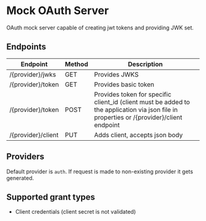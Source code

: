 # Mock OAuth Server

OAuth mock server capable of creating jwt tokens and providing JWK set.

## Endpoints

| Endpoint               | Method | Description                                                                                                       |
|------------------------|--------|-------------------------------------------------------------------------------------------------------------------|
| /{provider}/jwks       | GET    | Provides JWKS                                                                                                     |
| /{provider}/token      | GET    | Provides basic token                                                                    |
| /{provider}/token      | POST   | Provides token for specific client_id (client must be added to the application via json file in properties or /{provider}/client endpoint  |
| /{provider}/client     | PUT    | Adds client, accepts json body

## Providers

Default provider is `auth`. If request is made to non-existing provider it gets generated.

## Supported grant types

- Client credentials (client secret is not validated)